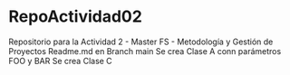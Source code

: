 # RepoActividad02
Repositorio para la Actividad 2 - Master FS - Metodología y Gestión de Proyectos
Readme.md en Branch main
Se crea Clase A conn parámetros FOO y BAR
Se crea Clase C